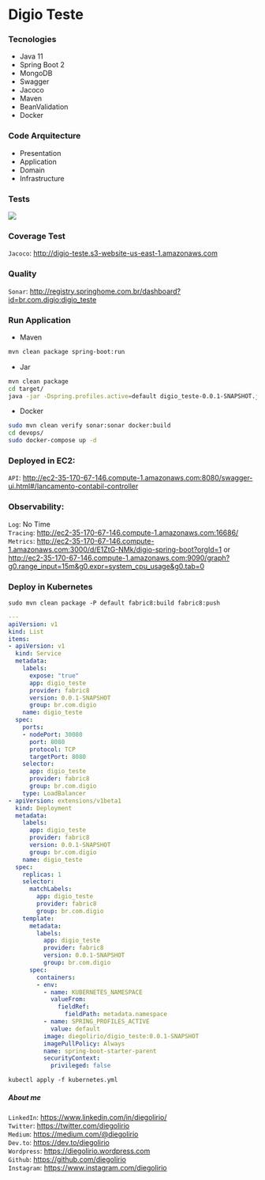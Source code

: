 # Digio Teste

### Tecnologies   

- Java 11 
- Spring Boot 2 
- MongoDB 
- Swagger 
- Jacoco 
- Maven 
- BeanValidation
- Docker

### Code Arquitecture

- Presentation
- Application
- Domain
- Infrastructure

### Tests

![](https://i1.wp.com/www.mountaingoatsoftware.com/uploads/blog/Testpyramid.jpg ) 

### Coverage Test

`Jacoco`:  http://digio-teste.s3-website-us-east-1.amazonaws.com 

### Quality

`Sonar`: http://registry.springhome.com.br/dashboard?id=br.com.digio:digio_teste   

### Run Application

- Maven
```sh
mvn clean package spring-boot:run
```

- Jar
```sh
mvn clean package
cd target/
java -jar -Dspring.profiles.active=default digio_teste-0.0.1-SNAPSHOT.jar
```

- Docker
```sh
sudo mvn clean verify sonar:sonar docker:build
cd devops/
sudo docker-compose up -d
```

### Deployed in EC2:   
`API`: http://ec2-35-170-67-146.compute-1.amazonaws.com:8080/swagger-ui.html#/lancamento-contabil-controller   


### Observability:   
`Log`: No Time      
`Tracing`: http://ec2-35-170-67-146.compute-1.amazonaws.com:16686/          
`Metrics`: http://ec2-35-170-67-146.compute-1.amazonaws.com:3000/d/E1ZtG-NMk/digio-spring-boot?orgId=1 or http://ec2-35-170-67-146.compute-1.amazonaws.com:9090/graph?g0.range_input=15m&g0.expr=system_cpu_usage&g0.tab=0   
   

### Deploy in Kubernetes

```shell script
sudo mvn clean package -P default fabric8:build fabric8:push 
```

```yaml
---
apiVersion: v1
kind: List
items:
- apiVersion: v1
  kind: Service
  metadata:
    labels:
      expose: "true"
      app: digio_teste
      provider: fabric8
      version: 0.0.1-SNAPSHOT
      group: br.com.digio
    name: digio_teste
  spec:
    ports:
    - nodePort: 30080
      port: 8080
      protocol: TCP
      targetPort: 8080
    selector:
      app: digio_teste
      provider: fabric8
      group: br.com.digio
    type: LoadBalancer
- apiVersion: extensions/v1beta1
  kind: Deployment
  metadata:
    labels:
      app: digio_teste
      provider: fabric8
      version: 0.0.1-SNAPSHOT
      group: br.com.digio
    name: digio_teste
  spec:
    replicas: 1
    selector:
      matchLabels:
        app: digio_teste
        provider: fabric8
        group: br.com.digio
    template:
      metadata:
        labels:
          app: digio_teste
          provider: fabric8
          version: 0.0.1-SNAPSHOT
          group: br.com.digio
      spec:
        containers:
        - env:
          - name: KUBERNETES_NAMESPACE
            valueFrom:
              fieldRef:
                fieldPath: metadata.namespace
          - name: SPRING_PROFILES_ACTIVE
            value: default
          image: diegolirio/digio_teste:0.0.1-SNAPSHOT
          imagePullPolicy: Always
          name: spring-boot-starter-parent
          securityContext:
            privileged: false
```   

```shell script
kubectl apply -f kubernetes.yml
```

##### About me
`LinkedIn`: https://www.linkedin.com/in/diegolirio/   
`Twitter`: https://twitter.com/diegolirio   
`Medium`: https://medium.com/@diegolirio     
`Dev.to`: https://dev.to/diegolirio      
`Wordpress`: https://diegolirio.wordpress.com   
`Github`: https://github.com/diegolirio       
`Instagram`: https://www.instagram.com/diegolirio        